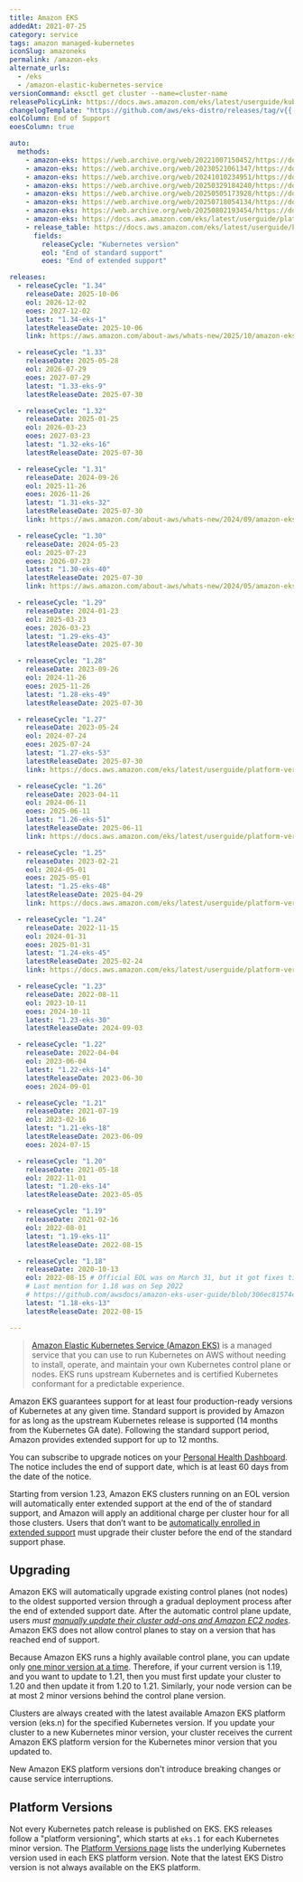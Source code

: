 ```yaml
---
title: Amazon EKS
addedAt: 2021-07-25
category: service
tags: amazon managed-kubernetes
iconSlug: amazoneks
permalink: /amazon-eks
alternate_urls:
  - /eks
  - /amazon-elastic-kubernetes-service
versionCommand: eksctl get cluster --name=cluster-name
releasePolicyLink: https://docs.aws.amazon.com/eks/latest/userguide/kubernetes-versions.html
changelogTemplate: "https://github.com/aws/eks-distro/releases/tag/v{{'__LATEST__'|replace:'.','-'}}"
eolColumn: End of Support
eoesColumn: true

auto:
  methods:
    - amazon-eks: https://web.archive.org/web/20221007150452/https://docs.aws.amazon.com/eks/latest/userguide/platform-versions.html # 1.19
    - amazon-eks: https://web.archive.org/web/20230521061347/https://docs.aws.amazon.com/eks/latest/userguide/platform-versions.html # 1.20
    - amazon-eks: https://web.archive.org/web/20241010234951/https://docs.aws.amazon.com/eks/latest/userguide/platform-versions.html # 1.23
    - amazon-eks: https://web.archive.org/web/20250329184240/https://docs.aws.amazon.com/eks/latest/userguide/platform-versions.html # 1.24
    - amazon-eks: https://web.archive.org/web/20250505173928/https://docs.aws.amazon.com/eks/latest/userguide/platform-versions.html # 1.25
    - amazon-eks: https://web.archive.org/web/20250718054134/https://docs.aws.amazon.com/eks/latest/userguide/platform-versions.html # 1.26
    - amazon-eks: https://web.archive.org/web/20250802193454/https://docs.aws.amazon.com/eks/latest/userguide/platform-versions.html # 1.27
    - amazon-eks: https://docs.aws.amazon.com/eks/latest/userguide/platform-versions.html
    - release_table: https://docs.aws.amazon.com/eks/latest/userguide/kubernetes-versions.html
      fields:
        releaseCycle: "Kubernetes version"
        eol: "End of standard support"
        eoes: "End of extended support"

releases:
  - releaseCycle: "1.34"
    releaseDate: 2025-10-06
    eol: 2026-12-02
    eoes: 2027-12-02
    latest: "1.34-eks-1"
    latestReleaseDate: 2025-10-06
    link: https://aws.amazon.com/about-aws/whats-new/2025/10/amazon-eks-distro-kubernetes-version-1-34/

  - releaseCycle: "1.33"
    releaseDate: 2025-05-28
    eol: 2026-07-29
    eoes: 2027-07-29
    latest: "1.33-eks-9"
    latestReleaseDate: 2025-07-30

  - releaseCycle: "1.32"
    releaseDate: 2025-01-25
    eol: 2026-03-23
    eoes: 2027-03-23
    latest: "1.32-eks-16"
    latestReleaseDate: 2025-07-30

  - releaseCycle: "1.31"
    releaseDate: 2024-09-26
    eol: 2025-11-26
    eoes: 2026-11-26
    latest: "1.31-eks-32"
    latestReleaseDate: 2025-07-30
    link: https://aws.amazon.com/about-aws/whats-new/2024/09/amazon-eks-distro-kubernetes-version-1-31/

  - releaseCycle: "1.30"
    releaseDate: 2024-05-23
    eol: 2025-07-23
    eoes: 2026-07-23
    latest: "1.30-eks-40"
    latestReleaseDate: 2025-07-30
    link: https://aws.amazon.com/about-aws/whats-new/2024/05/amazon-eks-distro-kubernetes-version-1-30/

  - releaseCycle: "1.29"
    releaseDate: 2024-01-23
    eol: 2025-03-23
    eoes: 2026-03-23
    latest: "1.29-eks-43"
    latestReleaseDate: 2025-07-30

  - releaseCycle: "1.28"
    releaseDate: 2023-09-26
    eol: 2024-11-26
    eoes: 2025-11-26
    latest: "1.28-eks-49"
    latestReleaseDate: 2025-07-30

  - releaseCycle: "1.27"
    releaseDate: 2023-05-24
    eol: 2024-07-24
    eoes: 2025-07-24
    latest: "1.27-eks-53"
    latestReleaseDate: 2025-07-30
    link: https://docs.aws.amazon.com/eks/latest/userguide/platform-versions.html#platform-versions-1-27

  - releaseCycle: "1.26"
    releaseDate: 2023-04-11
    eol: 2024-06-11
    eoes: 2025-06-11
    latest: "1.26-eks-51"
    latestReleaseDate: 2025-06-11
    link: https://docs.aws.amazon.com/eks/latest/userguide/platform-versions.html#platform-versions-1-26

  - releaseCycle: "1.25"
    releaseDate: 2023-02-21
    eol: 2024-05-01
    eoes: 2025-05-01
    latest: "1.25-eks-48"
    latestReleaseDate: 2025-04-29
    link: https://docs.aws.amazon.com/eks/latest/userguide/platform-versions.html#platform-versions-1-25

  - releaseCycle: "1.24"
    releaseDate: 2022-11-15
    eol: 2024-01-31
    eoes: 2025-01-31
    latest: "1.24-eks-45"
    latestReleaseDate: 2025-02-24
    link: https://docs.aws.amazon.com/eks/latest/userguide/platform-versions.html#platform-versions-1-24

  - releaseCycle: "1.23"
    releaseDate: 2022-08-11
    eol: 2023-10-11
    eoes: 2024-10-11
    latest: "1.23-eks-30"
    latestReleaseDate: 2024-09-03

  - releaseCycle: "1.22"
    releaseDate: 2022-04-04
    eol: 2023-06-04
    latest: "1.22-eks-14"
    latestReleaseDate: 2023-06-30
    eoes: 2024-09-01

  - releaseCycle: "1.21"
    releaseDate: 2021-07-19
    eol: 2023-02-16
    latest: "1.21-eks-18"
    latestReleaseDate: 2023-06-09
    eoes: 2024-07-15

  - releaseCycle: "1.20"
    releaseDate: 2021-05-18
    eol: 2022-11-01
    latest: "1.20-eks-14"
    latestReleaseDate: 2023-05-05

  - releaseCycle: "1.19"
    releaseDate: 2021-02-16
    eol: 2022-08-01
    latest: "1.19-eks-11"
    latestReleaseDate: 2022-08-15

  - releaseCycle: "1.18"
    releaseDate: 2020-10-13
    eol: 2022-08-15 # Official EOL was on March 31, but it got fixes till August (see the link below)
    # Last mention for 1.18 was on Sep 2022
    # https://github.com/awsdocs/amazon-eks-user-guide/blob/306ec81574cb60ae47b8dbc8834d6c9d0dd3fe66/doc_source/platform-versions.md
    latest: "1.18-eks-13"
    latestReleaseDate: 2022-08-15

---
```


> [Amazon Elastic Kubernetes Service (Amazon EKS)](https://aws.amazon.com/eks/) is a managed service
> that you can use to run Kubernetes on AWS without needing to install, operate, and maintain your
> own Kubernetes control plane or nodes. EKS runs upstream Kubernetes and is certified Kubernetes
> conformant for a predictable experience.

Amazon EKS guarantees support for at least four production-ready versions of Kubernetes at any
given time. Standard support is provided by Amazon for as long as the upstream Kubernetes release
is supported (14 months from the Kubernetes GA date). Following the standard support period, Amazon
provides extended support for up to 12 months.

You can subscribe to upgrade notices on your [Personal Health Dashboard](https://aws.amazon.com/premiumsupport/technology/personal-health-dashboard/).
The notice includes the end of support date, which is at least 60 days from the date of the notice.

Starting from version 1.23, Amazon EKS clusters running on an EOL version will automatically enter
extended support at the end of the of standard support, and Amazon will apply an additional charge
per cluster hour for all those clusters. Users that don’t want to be [automatically enrolled in
extended support](https://docs.aws.amazon.com/eks/latest/userguide/kubernetes-versions.html#extended-support-faqs)
must upgrade their cluster before the end of the standard support phase.

## Upgrading

Amazon EKS will automatically upgrade existing control planes (not nodes) to the oldest supported
version through a gradual deployment process after the end of extended support date. After the
automatic control plane update, users _must [manually update their cluster add-ons and Amazon EC2 nodes](https://docs.aws.amazon.com/eks/latest/userguide/update-cluster.html#update-existing-cluster)_.
Amazon EKS does not allow control planes to stay on a version that has reached end of support.

Because Amazon EKS runs a highly available control plane, you can update only
[one minor version at a time](https://kubernetes.io/releases/version-skew-policy/#kube-apiserver).
Therefore, if your current version is 1.19, and you want to update to 1.21, then you must first
update your cluster to 1.20 and then update it from 1.20 to 1.21.
Similarly, your node version can be at most 2 minor versions behind the control plane version.

Clusters are always created with the latest available Amazon EKS platform version (eks.n) for the
specified Kubernetes version. If you update your cluster to a new Kubernetes minor version, your
cluster receives the current Amazon EKS platform version for the Kubernetes minor version that you
updated to.

New Amazon EKS platform versions don't introduce breaking changes or cause service interruptions.

## Platform Versions

Not every Kubernetes patch release is published on EKS. EKS releases follow a "platform versioning",
which starts at `eks.1` for each Kubernetes minor version. The
[Platform Versions page](https://docs.aws.amazon.com/eks/latest/userguide/platform-versions.html)
lists the underlying Kubernetes version used in each EKS platform version. Note that the latest
EKS Distro version is not always available on the EKS platform.
